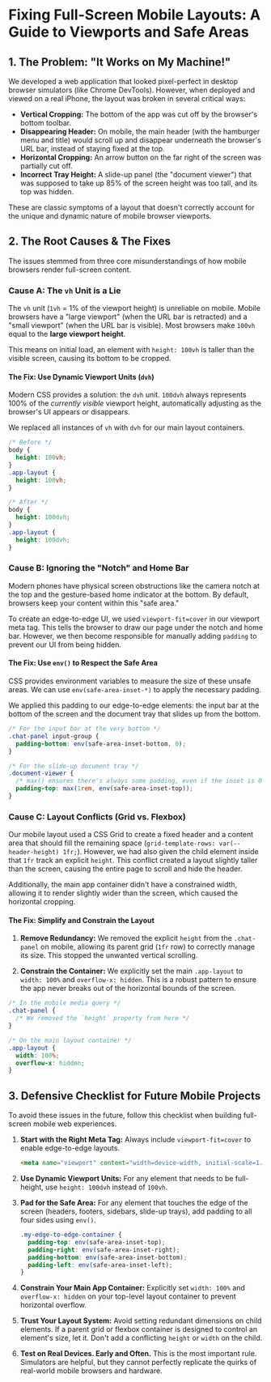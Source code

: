 # Fixing Full-Screen Mobile Layouts: A Guide to Viewports and Safe Areas

## 1. The Problem: "It Works on My Machine!"

We developed a web application that looked pixel-perfect in desktop browser simulators (like Chrome DevTools). However, when deployed and viewed on a real iPhone, the layout was broken in several critical ways:

*   **Vertical Cropping:** The bottom of the app was cut off by the browser's bottom toolbar.
*   **Disappearing Header:** On mobile, the main header (with the hamburger menu and title) would scroll up and disappear underneath the browser's URL bar, instead of staying fixed at the top.
*   **Horizontal Cropping:** An arrow button on the far right of the screen was partially cut off.
*   **Incorrect Tray Height:** A slide-up panel (the "document viewer") that was supposed to take up 85% of the screen height was too tall, and its top was hidden.

These are classic symptoms of a layout that doesn't correctly account for the unique and dynamic nature of mobile browser viewports.

## 2. The Root Causes & The Fixes

The issues stemmed from three core misunderstandings of how mobile browsers render full-screen content.

### Cause A: The `vh` Unit is a Lie

The `vh` unit (`1vh` = 1% of the viewport height) is unreliable on mobile. Mobile browsers have a "large viewport" (when the URL bar is retracted) and a "small viewport" (when the URL bar is visible). Most browsers make `100vh` equal to the **large viewport height**.

This means on initial load, an element with `height: 100vh` is taller than the visible screen, causing its bottom to be cropped.

#### **The Fix: Use Dynamic Viewport Units (`dvh`)**

Modern CSS provides a solution: the `dvh` unit. `100dvh` always represents 100% of the *currently visible* viewport height, automatically adjusting as the browser's UI appears or disappears.

We replaced all instances of `vh` with `dvh` for our main layout containers.

```css
/* Before */
body {
  height: 100vh;
}
.app-layout {
  height: 100vh;
}

/* After */
body {
  height: 100dvh;
}
.app-layout {
  height: 100dvh;
}
```

### Cause B: Ignoring the "Notch" and Home Bar

Modern phones have physical screen obstructions like the camera notch at the top and the gesture-based home indicator at the bottom. By default, browsers keep your content within this "safe area."

To create an edge-to-edge UI, we used `viewport-fit=cover` in our viewport meta tag. This tells the browser to draw our page under the notch and home bar. However, we then become responsible for manually adding `padding` to prevent our UI from being hidden.

#### **The Fix: Use `env()` to Respect the Safe Area**

CSS provides environment variables to measure the size of these unsafe areas. We can use `env(safe-area-inset-*)` to apply the necessary padding.

We applied this padding to our edge-to-edge elements: the input bar at the bottom of the screen and the document tray that slides up from the bottom.

```css
/* For the input bar at the very bottom */
.chat-panel input-group {
  padding-bottom: env(safe-area-inset-bottom, 0);
}

/* For the slide-up document tray */
.document-viewer {
  /* max() ensures there's always some padding, even if the inset is 0 */
  padding-top: max(1rem, env(safe-area-inset-top));
}
```

### Cause C: Layout Conflicts (Grid vs. Flexbox)

Our mobile layout used a CSS Grid to create a fixed header and a content area that should fill the remaining space (`grid-template-rows: var(--header-height) 1fr;`). However, we had also given the child element inside that `1fr` track an explicit `height`. This conflict created a layout slightly taller than the screen, causing the entire page to scroll and hide the header.

Additionally, the main app container didn't have a constrained width, allowing it to render slightly wider than the screen, which caused the horizontal cropping.

#### **The Fix: Simplify and Constrain the Layout**

1.  **Remove Redundancy:** We removed the explicit `height` from the `.chat-panel` on mobile, allowing its parent grid (`1fr` row) to correctly manage its size. This stopped the unwanted vertical scrolling.

2.  **Constrain the Container:** We explicitly set the main `.app-layout` to `width: 100%` and `overflow-x: hidden`. This is a robust pattern to ensure the app never breaks out of the horizontal bounds of the screen.

```css
/* In the mobile media query */
.chat-panel {
  /* We removed the `height` property from here */
}

/* On the main layout container */
.app-layout {
  width: 100%;
  overflow-x: hidden;
}
```

## 3. Defensive Checklist for Future Mobile Projects

To avoid these issues in the future, follow this checklist when building full-screen mobile web experiences.

1.  **Start with the Right Meta Tag:** Always include `viewport-fit=cover` to enable edge-to-edge layouts.
    ```html
    <meta name="viewport" content="width=device-width, initial-scale=1.0, viewport-fit=cover">
    ```

2.  **Use Dynamic Viewport Units:** For any element that needs to be full-height, use `height: 100dvh` instead of `100vh`.

3.  **Pad for the Safe Area:** For any element that touches the edge of the screen (headers, footers, sidebars, slide-up trays), add padding to all four sides using `env()`.
    ```css
    .my-edge-to-edge-container {
      padding-top: env(safe-area-inset-top);
      padding-right: env(safe-area-inset-right);
      padding-bottom: env(safe-area-inset-bottom);
      padding-left: env(safe-area-inset-left);
    }
    ```

4.  **Constrain Your Main App Container:** Explicitly set `width: 100%` and `overflow-x: hidden` on your top-level layout container to prevent horizontal overflow.

5.  **Trust Your Layout System:** Avoid setting redundant dimensions on child elements. If a parent grid or flexbox container is designed to control an element's size, let it. Don't add a conflicting `height` or `width` on the child.

6.  **Test on Real Devices. Early and Often.** This is the most important rule. Simulators are helpful, but they cannot perfectly replicate the quirks of real-world mobile browsers and hardware.